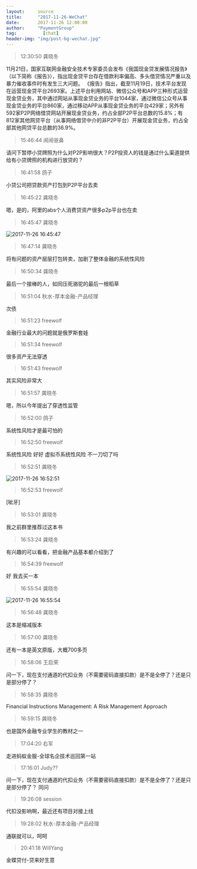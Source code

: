 ```yaml
---
layout:     source 
title:      "2017-11-26-WeChat"
date:       2017-11-26 12:00:00
author:     "PaymentGroup"
tag:		  [chat]
header-img: "img/post-bg-wechat.jpg"
---
```

> 12:30:50  龚晓冬  
   
11月21日，国家互联网金融安全技术专家委员会发布《我国现金贷发展情况报告》（以下简称《报告》），指出现金贷平台存在借款利率偏高、多头借贷情况严重以及暴力催收事件时有发生三大问题。  《报告》指出，截至11月19日，技术平台发现在运营现金贷平台2693家。上述平台利用网站、微信公众号和APP三种形式运营现金贷业务，其中通过网站从事现金贷业务的平台1044家，通过微信公众号从事现金贷业务的平台860家，通过移动APP从事现金贷业务的平台429家；另外有592家P2P网络借贷网站开展现金贷业务，约占全部P2P平台总数的15.8%；有812家其他网贷平台（从事网络借贷中介的非P2P平台）开展现金贷业务，约占全部其他网贷平台总数的36.9%。  
   
> 15:46:44  闹闹爸鼻  
   
请问下暂停小贷牌照为什么对P2P影响很大？P2P投资人的钱是通过什么渠道提供给有小贷牌照的机构进行放贷的？  
   
> 16:41:58  鸽子  
   
小贷公司把贷款资产打包到P2P平台去卖  
   
> 16:45:22  龚晓冬  
   
嗯，是的，阿里的abs个人消费贷资产很多p2p平台也在卖  
   
> 16:45:47  龚晓冬  
   
![2017-11-26 16:45:47](http://wechat.lixf.cn/img/20171126_164547.png) 
   
> 16:47:14  龚晓冬  
   
将有问题的资产层层打包转卖，加剧了整体金融的系统性风险  
   
> 16:50:34  龚晓冬  
   
最后一个接棒的人，如同压死骆驼的最后一根稻草  
   
> 16:51:04  秋水-厚本金融-产品经理  
   
次债  
   
> 16:51:23  freewolf  
   
金融行业最大的问题就是俄罗斯套娃  
   
> 16:51:34  freewolf  
   
很多资产无法穿透  
   
> 16:51:43  freewolf  
   
其实风险非常大  
   
> 16:51:57  龚晓冬  
   
嗯，所以今年提出了穿透性监管  
   
> 16:52:00  鸽子  
   
系统性风险才是最可怕的  
   
> 16:52:50  freewolf  
   
系统性风险 好好 虚拟币系统性风险 不一刀切了吗  
   
> 16:52:51  龚晓冬  
   
![2017-11-26 16:52:51](http://wechat.lixf.cn/img/20171126_165251.png) 
   
> 16:52:53  freewolf  
   
[呲牙]  
   
> 16:53:01  龚晓冬  
   
我之前群里推荐过这本书  
   
> 16:53:24  龚晓冬  
   
有兴趣的可以看看，把金融产品基本都介绍到了  
   
> 16:54:39  freewolf  
   
好 我去买一本  
   
> 16:55:54  龚晓冬  
   
![2017-11-26 16:55:54](http://wechat.lixf.cn/img/20171126_165554.png) 
   
> 16:56:48  龚晓冬  
   
这本是缩减版本  
   
> 16:57:00  龚晓冬  
   
还有一本是英文原版，大概700多页  
   
> 16:58:06  王启荣  
   
问一下，现在支付通道的代扣业务（不需要密码直接扣款）是不是全停了？还是只是部分停了？  
   
> 16:58:35  龚晓冬  
   
Financial Instructions Management: A Risk Management Approach  
   
> 16:59:15  龚晓冬  
   
也是国外金融专业学生的教材之一  
   
> 17:04:20  右军  
   
走进蚂蚁金服-全球名企技术巡回第一站  
   
> 17:16:01  Judy??  
   
问一下，现在支付通道的代扣业务（不需要密码直接扣款）是不是全停了？还是只是部分停了？ 同问  
   
> 19:26:08  session  
   
代扣没影响啊，最近还有项目对接上线  
   
> 19:28:02  秋水-厚本金融-产品经理  
   
通联就可以，呵呵  
   
> 20:41:18  WillYang  
   
金蝶贷付-贷来好生意  
   
